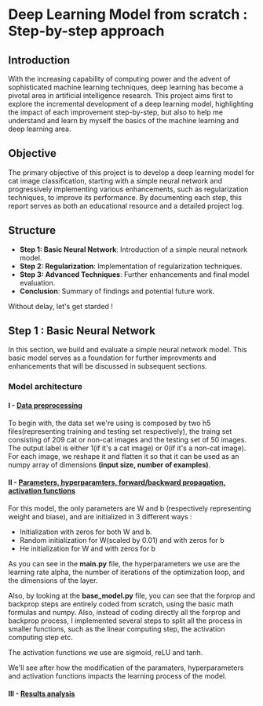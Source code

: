 # Deep Learning Model from scratch : Step-by-step approach

## Introduction
With the increasing capability of computing power and the advent of sophisticated machine learning techniques, deep learning has become a pivotal area in artificial intelligence research. This project aims first to explore the incremental development of a deep learning model, highlighting the impact of each improvement step-by-step, but also to help me understand and learn by myself the basics of the machine learning and deep learning area.

## Objective
The primary objective of this project is to develop a deep learning model for cat image classification, starting with a simple neural network and progressively implementing various enhancements, such as regularization techniques, to improve its performance. By documenting each step, this report serves as both an educational resource and a detailed project log.

## Structure
- **Step 1: Basic Neural Network**: Introduction of a simple neural network model.
- **Step 2: Regularization**: Implementation of regularization techniques.
- **Step 3: Advanced Techniques**: Further enhancements and final model evaluation.
- **Conclusion**: Summary of findings and potential future work.  

Without delay, let's get starded !

## Step 1 : Basic Neural Network
In this section, we build and evaluate a simple neural network model. This basic model serves as a foundation for further improvments and enhancements that will be discussed in subsequent sections.

### Model architecture

#### I - <u>Data preprocessing</u>
To begin with, the data set we're using is composed by two h5 files(representing training and testing set respectively), the traing set consisting of 209 cat or non-cat images and the testing set of 50 images. The output label is either 1(if it's a cat image) or 0(if it's a non-cat image).  
For each image, we reshape it and flatten it so that it can be used as an numpy array of dimensions **(input size, number of examples)**.

#### II - <u>Parameters, hyperparamters, forward/backward propagation, activation functions</u>

For this model, the only parameters are W and b (respectively representing weight and biase), and are initialized in 3 different ways : 
 - Initialization with zeros for both W and b.
 - Random initialization for W(scaled by 0.01) and with zeros for b
 - He initialization for W and with zeros for b

As you can see in the **main.py** file, the hyperparameters we use are the learning rate alpha, the number of iterations of the optimization loop, and the dimensions of the layer.

Also, by looking at the **base_model.py** file, you can see that the forprop and backprop steps are entirely coded from scratch, using the basic math formulas and numpy. Also, instead of coding directly all the forprop and backprop process, I implemented several steps to split all the process in smaller functions, such as the linear computing step, the activation computing step etc.

The activation functions we use are sigmoid, reLU and tanh.

We'll see after how the modification of the paramaters, hyperparameters and activation functions impacts the learning process of the model.

#### III - <u>Results analysis</u>